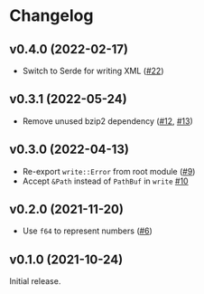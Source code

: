 # Changelog

## v0.4.0 (2022-02-17)

- Switch to Serde for writing XML ([#22])

[#22]: https://github.com/hannobraun/3mf-rs/pull/22

## v0.3.1 (2022-05-24)

- Remove unused bzip2 dependency ([#12], [#13])

[#12]: https://github.com/hannobraun/3mf-rs/pull/12
[#13]: https://github.com/hannobraun/3mf-rs/pull/13

## v0.3.0 (2022-04-13)

- Re-export `write::Error` from root module ([#9])
- Accept `&Path` instead of `PathBuf` in `write` [#10]

[#9]: https://github.com/hannobraun/3mf-rs/pull/9
[#10]: https://github.com/hannobraun/3mf-rs/pull/10

## v0.2.0 (2021-11-20)

- Use `f64` to represent numbers ([#6])

[#6]: https://github.com/hannobraun/3mf-rs/pull/6

## v0.1.0 (2021-10-24)

Initial release.
